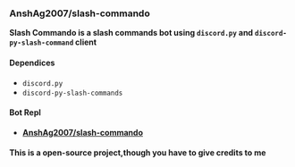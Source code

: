 ﻿### AnshAg2007/slash-commando

**Slash Commando is a slash commands bot using `discord.py` and `discord-py-slash-command` client**

#### Dependices 
- `discord.py`
- `discord-py-slash-commands`

#### Bot Repl
- [**AnshAg2007/slash-commando**](https://repl.it/@AnshAg2007/slash-commando)
#### This is a open-source project,though you have to give credits to me
